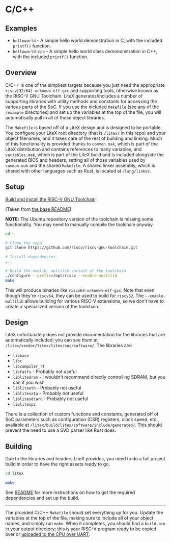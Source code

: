 # C/C++

## Examples

* `helloworld` - A simple hello world demonstration in C, with the included `printf()` function.
* `helloworld-cpp` - A simple hello world class demononstration in C++, with the included `printf()` function.

## Overview

C/C++ is one of the simpliest targets because you just need the appropriate `riscv[32/64]-unknown-elf-gcc` and supporting tools, otherwise known as the RISC-V GNU Toolchain. LiteX generates/includes a number of supporting libraries with utility methods and constants for accessing the various parts of the SoC. If you use the included `Makefile` (see any of the `/example` directories) and set up the variables at the top of the file, you will automatically pull in all of those object libraries.

The `Makefile` is based off of a LiteX design and is designed to be portable. You configure your LiteX root directory (that is `/litex/` in this repo) and your object filenames, and it takes care of the rest of building and linking. Much of this functionality is provided thanks to `common.mak`, which is part of the LiteX distribution and contains references to many variables, and `variables.mak`, which is part of the LiteX build and is included alongside the generated BIOS and headers, setting all of those variables used by `common.mak` and the shared `Makefile`. A shared linker assembly, which is shared with other languages such as Rust, is located at `/lang/linker`.

## Setup

[Build and install the RISC-V GNU Toolchain](https://github.com/riscv/riscv-gnu-toolchain):

(Taken from [the base README](/README.md))

**NOTE:** The Ubuntu repository version of the toolchain is missing some functionality. You may need to manually compile the toolchain anyway.

```bash
cd ~

# Clone the repo
git clone https://github.com/riscv/riscv-gnu-toolchain.git

# Install dependencies
...

# Build the newlib, multilib variant of the toolchain
./configure --prefix=/opt/riscv --enable-multilib
make
```

This will produce binaries like `riscv64-unknown-elf-gcc`. Note that even though they're `riscv64`, they can be used to build for `riscv32`. The `--enable-multilib` allows building for various RISC-V extensions, so we don't have to create a specialized version of the toolchain.

## Design

LiteX unfortunately does not provide documentation for the libraries that are automatically included; you can see them at `/litex/vendor/litex/litex/soc/software/`. The libraries are:

* `libbase`
* `libc`
* `libcompiler_rt`
* `libfatfs` - Probably not useful
* `liblitedram` - I wouldn't recommend directly controlling SDRAM, but you can if you wish
* `libliteeth` - Probably not useful
* `liblitesata` - Probably not useful
* `liblitesdcard` - Probably not useful
* `liblitespi`

There is a collection of custom functions and constants, generated off of SoC parameters such as configuration (CSR) registers, clock speed, etc., available at `/litex/build/litex/software/include/generated/`. This should prevent the need to use a SVD parser like Rust does.

## Building

Due to the libraries and headers LiteX provides, you need to do a full project build in order to have the right assets ready to go.

```bash
cd litex

make
```

See [README](/README.md#modifying-the-hardware) for more instructions on how to get the required dependencies and set up the build.

----

The provided C/C++ `Makefile` should set everything up for you. Update the variables at the top of the file, making sure to include all of your object names, and simply run `make`. When it completes, you should find a `build.bin` in your output directory; this is your RISC-V program ready to be copied over or [uploaded to the CPU over UART](/README.md#uart).